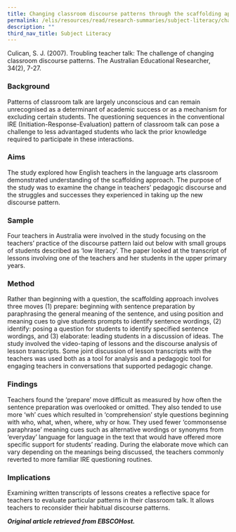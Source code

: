 ```yaml
---
title: Changing classroom discourse patterns through the scaffolding approach
permalink: /elis/resources/read/research-summaries/subject-literacy/changing-classroom-discourse-patterns/
description: ""
third_nav_title: Subject Literacy
---
```

Culican, S. J. (2007). Troubling teacher talk: The challenge of changing classroom discourse patterns. The Australian Educational Researcher, 34(2), 7-27.

### Background

Patterns of classroom talk are largely unconscious and can remain unrecognised as a determinant of academic success or as a mechanism for excluding certain students. The questioning sequences in the conventional IRE (Initiation-Response-Evaluation) pattern of classroom talk can pose a challenge to less advantaged students who lack the prior knowledge required to participate in these interactions.

### Aims

The study explored how English teachers in the language arts classroom demonstrated understanding of the scaffolding approach. The purpose of the study was to examine the change in teachers’ pedagogic discourse and the struggles and successes they experienced in taking up the new discourse pattern.

### Sample

Four teachers in Australia were involved in the study focusing on the teachers’ practice of the discourse pattern laid out below with small groups of students described as ‘low literacy’. The paper looked at the transcript of lessons involving one of the teachers and her students in the upper primary years.

### Method

Rather than beginning with a question, the scaffolding approach involves three moves (1) prepare: beginning with sentence preparation by paraphrasing the general meaning of the sentence, and using position and meaning cues to give students prompts to identify sentence wordings, (2) identify: posing a question for students to identify specified sentence wordings, and (3) elaborate: leading students in a discussion of ideas. The study involved the video-taping of lessons and the discourse analysis of lesson transcripts. Some joint discussion of lesson transcripts with the teachers was used both as a tool for analysis and a pedagogic tool for engaging teachers in conversations that supported pedagogic change.

### Findings

Teachers found the ‘prepare’ move difficult as measured by how often the sentence preparation was overlooked or omitted. They also tended to use more ‘wh’ cues which resulted in ‘comprehension’ style questions beginning with who, what, when, where, why or how. They used fewer ‘commonsense paraphrase’ meaning cues such as alternative wordings or synonyms from ‘everyday’ language for language in the text that would have offered more specific support for students’ reading. During the elaborate move which can vary depending on the meanings being discussed, the teachers commonly reverted to more familiar IRE questioning routines.

### Implications

Examining written transcripts of lessons creates a reflective space for teachers to evaluate particular patterns in their classroom talk. It allows teachers to reconsider their habitual discourse patterns.


_**Original article retrieved from EBSCOHost.**_  

